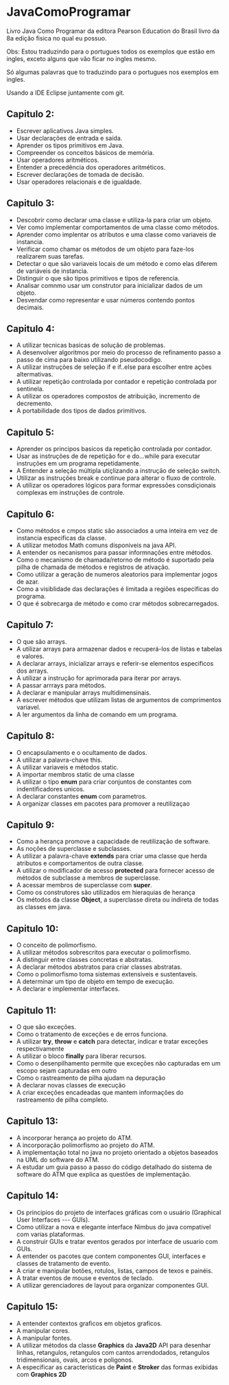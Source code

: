 # JavaComoProgramar
<p>Livro Java Como Programar da editora Pearson Education do Brasil livro da 8a edição fisica no qual eu possuo.</p>
<p>Obs: Estou traduzindo para o portugues todos os exemplos que estão em ingles, exceto alguns que vão ficar no ingles mesmo.</p>
<p>Só algumas palavras que to traduzindo para o portugues nos exemplos em ingles.</p>
<p>Usando a IDE Eclipse juntamente com git.</p>


## Capitulo 2: 
   - Escrever aplicativos Java simples.
   - Usar declarações de entrada e saída.
   - Aprender os tipos primitivos em Java.
   - Compreender os conceitos básicos de memória.
   - Usar operadores aritméticos.
   - Entender a precedência dos operadores aritméticos.
   - Escrever declarações de tomada de decisão.
   - Usar operadores relacionais e de igualdade.
            
## Capitulo 3: 
   - Descobrir como declarar uma classe e utiliza-la para criar um objeto.
   - Ver como implementar comportamentos de uma classe como métodos.
   - Aprender como implentar os atributos e uma classe como variaveis de instancia.
   - Verificar como chamar os métodos de um objeto para faze-los realizarem suas tarefas.
   - Detectar o que são variaveis locais de um método e como  elas diferem de variáveis de instancia.
   - Distinguir o que são tipos primitivos e tipos de referencia.
   - Analisar comnmo usar um construtor para inicializar dados de um objeto.
   - Desvendar como representar e usar números contendo pontos decimais.

## Capitulo 4: 
   - A utilizar tecnicas basicas de solução de problemas.
   - A desenvolver algoritmos por meio do processo de refinamento passo a passo de cima para baixo utilizando pseudocodigo.
   - A utilizar instruções de seleção if e if..else para escolher entre ações altermativas.
   - A utilizar repetição controlada por contador e repetição controlada por sentinela.
   - A utilizar os operadores compostos de atribuição, incremento de decremento.
   - A portabilidade dos tipos de dados primitivos.

## Capitulo 5: 
   - Aprender os principos basicos da repetição controlada por contador.
   - Usar as instruções de de repetição for e do...while para executar instruções em um programa repetidamente.
   - A Entender a seleção múltipla utiçlizando a instrução de seleção switch.
   - Utilizar as instruções break e continue para alterar o fluxo de controle.
   - A utilizar os operadores lógicos para formar expressões consdiçionais complexas em instruções de controle.

## Capitulo 6: 
   - Como métodos e cmpos static são associados a uma inteira em vez de instancia especificas da classe.       
   - A utilizar metodos Math comuns disponiveis na java API.
   - A entender os necanismos para passar informnações entre métodos.
   - Como o mecanismo de chamada/retorno de método é suportado pela pilha de chamada de métodos e registros de ativação.
   - Como utilizar a geração de numeros aleatorios para implementar jogos de azar.
   - Como a visiblidade das declarações é limitada a regiões especificas do programa.
   - O que é sobrecarga de método e como crar métodos sobrecarregados.

## Capitulo 7: 
  - O que são arrays.
  - A utilizar arrays para armazenar dados e recuperá-los de listas e tabelas e valores.
  - A declarar arrays, inicializar arrays e referir-se elementos especificos dos arrays.
  - A utilizar a instrução for aprimorada para iterar por arrays.
  - A passar arrrays para métodos.
  - A declarar e manipular arrays multidimensinais.
  - A escrever métodos que utilizam listas de argumentos de comprimentos variavel.
  - A ler argumentos da linha de comando em um programa.
            
## Capitulo 8:
  - O encapsulamento e o ocultamento de dados.
  - A utilizar a palavra-chave this.
  - A utilizar variaveis e métodos static.
  - A importar membros static de uma classe
  - A utilizar o tipo <b>enum</b> para criar conjuntos de constantes com indentificadores unicos.
  - A declarar constantes <b>enum</b> com parametros.
  - A organizar classes em pacotes para promover a reutilizaçao

## Capitulo 9:
  - Como a herança promove a capacidade de reutilização de software.
  - As noções de superclasse e subclasses.
  - A utilizar a palavra-chave <b>extends</b> para criar uma classe que herda atributos e comportamentos de outra classe.
  - A utilizar o modificador de acesso <b>protected</b> para fornecer acesso de métodos de subclasse a membros de superclasse.
  - A acessar membros de superclasse com <b>super</b>.
  - Como os construtores são utilizados em hieraquias de herança
  - Os métodos da classe <b>Object</b>, a superclasse direta ou indireta de todas as classes em java.

## Capitulo 10:
  - O conceito de polimorfismo.
  - A utilizar métodos sobrescritos para executar o polimorfismo.
  - A distinguir entre classes concretas e abstratas.
  - A declarar métodos abstratos para criar classes abstratas.
  - Como o polimorfismo toma sistemas extensiveis e sustentaveis.
  - A determinar um tipo de objeto em tempo de execução.
  - A declarar e implementar interfaces.

## Capitulo 11:
  - O que são exceções.
  - Como o tratamento de exceções e de erros funciona.
  - A utilizar <b>try</b>, <b>throw</b> e <b>catch</b> para detectar, indicar e tratar exceções respectivamente
  - A utilizar o bloco <b>finally</b> para liberar recursos.
  - Como o desenpilhamento permite que exceções não capturadas em um escopo sejam capturadas em outro 
  - Como o rastreamento de pilha ajudam na depuração
  - A declarar novas classes de execução
  - A criar exceções encadeadas que mantem informações do rastreamento de pilha completo.

## Capitulo 13:
  - A incorporar herança ao projeto do ATM.
  - A incorporação polimorfismo ao projeto do ATM.
  - A implementação total no java no projeto orientado a objetos baseados na UML do software do ATM.
  - A estudar um guia passo a passo do código detalhado do sistema de software do ATM
              que explica as questões de implementação.

 ## Capitulo 14:
   - Os principios do projeto de interfaces gráficas com o usuário (Graphical User Interfaces --- GUIs).
   - Como utilizar a nova e elegante interface Nimbus do java compativel com varias plataformas.
   - A construir GUIs e tratar eventos gerados por interface de usuario com GUIs.
   - A entender os pacotes que contem componentes GUI, interfaces e classes de tratamento de evento.
   - A criar e manipular botões, rotulos, listas, campos de texos e painéis.
   - A tratar eventos de mouse e eventos de teclado.
   - A utilizar gerenciadores de layout para organizar componentes GUI.
     
 ## Capitulo 15:
   - A entender contextos graficos em objetos graficos.
   - A manipular cores.
   - A manipular fontes.
   - A utilizar métodos da classe <b>Graphics</b> da <b>Java2D</b> API para desenhar linhas, retangulos, retangulos com cantos arrendodados, retangulos tridimensionais, ovais, arcos e poligonos.
   - A especificar as caracteristicas de <b>Paint</b> e <b>Stroker</b> das formas exibidas com <b>Graphics 2D
              


